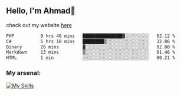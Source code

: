 
## Hello, I'm Ahmad👋

check out my website [here](https://ahmadalwi.com/)

<!--START_SECTION:waka-->

```txt
PHP          9 hrs 46 mins   ███████████████▓░░░░░░░░░   62.12 %
C#           5 hrs 10 mins   ████████▒░░░░░░░░░░░░░░░░   32.86 %
Binary       26 mins         ▓░░░░░░░░░░░░░░░░░░░░░░░░   02.80 %
Markdown     13 mins         ▒░░░░░░░░░░░░░░░░░░░░░░░░   01.46 %
HTML         1 min           ░░░░░░░░░░░░░░░░░░░░░░░░░   00.21 %
```

<!--END_SECTION:waka-->

### My arsenal:

[![My Skills](https://skillicons.dev/icons?i=js,ts,py,go,react,nextjs,svelte,nodejs,django,tailwind,html,css,sass,firebase,mongodb,postgres,mysql,redis,git,github,docker,vscode,figma,godot)](https://skillicons.dev)
